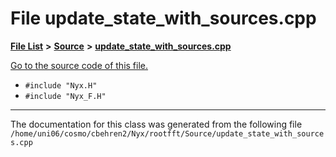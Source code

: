 
# File update\_state\_with\_sources.cpp


[**File List**](files.md) **>** [**Source**](dir_74389ed8173ad57b461b9d623a1f3867.md) **>** [**update\_state\_with\_sources.cpp**](update__state__with__sources_8cpp.md)

[Go to the source code of this file.](update__state__with__sources_8cpp_source.md)



* `#include "Nyx.H"`
* `#include "Nyx_F.H"`
























------------------------------
The documentation for this class was generated from the following file `/home/uni06/cosmo/cbehren2/Nyx/rootfft/Source/update_state_with_sources.cpp`